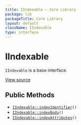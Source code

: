 ```yaml
---
title: IIndexable — Core Library
package: lib
packageTitle: Core Library
layout: default
className: IIndexable
type: interface
---
```


# IIndexable

<code>IIndexable</code> is a base interface.

<a href="https://github.com/eregansu/lib/blob/master/searchengine.php">View source</a>

## Public Methods

* <code><a href="IIndexable%3A%3AindexIdentifier">IIndexable::indexIdentifier</a>()</code>
* <code><a href="IIndexable%3A%3AindexBody">IIndexable::indexBody</a>()</code>
* <code><a href="IIndexable%3A%3AindexAttributes">IIndexable::indexAttributes</a>()</code>

